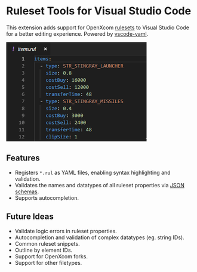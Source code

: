 # Ruleset Tools for Visual Studio Code

This extension adds support for OpenXcom [rulesets](https://www.ufopaedia.org/index.php/Rulesets_(OpenXcom)) to Visual Studio Code for a better editing experience. Powered by [vscode-yaml](https://github.com/redhat-developer/vscode-yaml).

![demo](images/demo.gif)

## Features

* Registers `*.rul` as YAML files, enabling syntax highlighting and validation.
* Validates the names and datatypes of all ruleset properties via [JSON schemas](https://json-schema.org/).
* Supports autocompletion.

## Future Ideas

* Validate logic errors in ruleset properties.
* Autocompletion and validation of complex datatypes (eg. string IDs).
* Common ruleset snippets.
* Outline by element IDs.
* Support for OpenXcom forks.
* Support for other filetypes.
